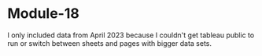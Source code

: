 # Module-18
I only included data from April 2023 because I couldn't get tableau public to run or switch between sheets and pages with bigger data sets. 
